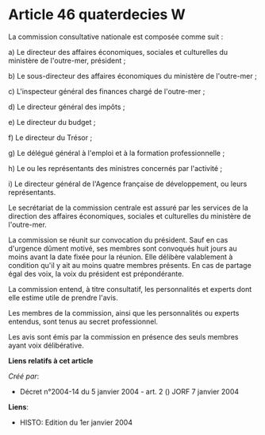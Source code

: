 # Article 46 quaterdecies W

La commission consultative nationale est composée comme suit :

a) Le directeur des affaires économiques, sociales et culturelles du ministère de l'outre-mer, président ;

b) Le sous-directeur des affaires économiques du ministère de l'outre-mer ;

c) L'inspecteur général des finances chargé de l'outre-mer ;

d) Le directeur général des impôts ;

e) Le directeur du budget ;

f) Le directeur du Trésor ;

g) Le délégué général à l'emploi et à la formation professionnelle ;

h) Le ou les représentants des ministres concernés par l'activité ;

i) Le directeur général de l'Agence française de développement,<r l=""> ou leurs représentants.

Le secrétariat de la commission centrale est assuré par les services de la direction des affaires économiques, sociales et
culturelles du ministère de l'outre-mer.

La commission se réunit sur convocation du président. Sauf en cas d'urgence dûment motivé, ses membres sont convoqués huit
jours au moins avant la date fixée pour la réunion. Elle délibère valablement à condition qu'il y ait au moins quatre membres
présents. En cas de partage égal des voix, la voix du président est prépondérante.

La commission entend, à titre consultatif, les personnalités et experts dont elle estime utile de prendre l'avis.

Les membres de la commission, ainsi que les personnalités ou experts entendus, sont tenus au secret professionnel.

Les avis sont émis par la commission en présence des seuls membres ayant voix délibérative.

</r>

**Liens relatifs à cet article**

_Créé par_:

  - Décret n°2004-14 du 5 janvier 2004 - art. 2 () JORF 7 janvier 2004

**Liens**:

  - HISTO: Edition du 1er janvier 2004
